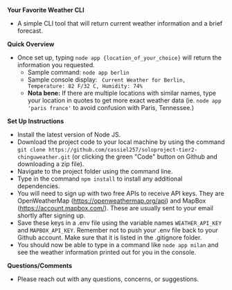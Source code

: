 **Your Favorite Weather CLI**

- A simple CLI tool that will return current weather information and a brief forecast.

**Quick Overview**

- Once set up, typing ```node app {location_of_your_choice}``` will return the information you requested.
    - Sample command: ```node app berlin```
    - Sample console display: ``` Current Weather for Berlin, Temperature: 82 F/32 C, Humidity: 74%```
    - **Nota bene:** If there are multiple locations with similar names, type your location in quotes to get more exact weather data (ie. ```node app 'paris france'``` to avoid confusion with Paris, Tennessee.)

**Set Up Instructions**
- Install the latest version of Node JS.
- Download the project code to your local machine by using the command 
  ```git clone https://github.com/cassiel257/soloproject-tier2-chinguweather.git``` (or clicking the green "Code" button on Github and downloading a zip file).
- Navigate to the project folder using the command line.
- Type in the command ```npm install``` to install any additional dependencies.
- You will need to sign up with two free APIs to receive API keys. They are OpenWeatherMap (https://openweathermap.org/api) and MapBox (https://account.mapbox.com/). These are usually sent to your email shortly after signing up.
- Save these keys in a .env file using the variable names ```WEATHER_API_KEY``` and ```MAPBOX_API_KEY```. Remember not to push your .env file back to your Github account. Make sure that it is listed in the .gitignore folder.
- You should now be able to type in a command like ```node app milan``` and see the weather information printed out for you in the console.

**Questions/Comments**
- Please reach out with any questions, concerns, or suggestions.
